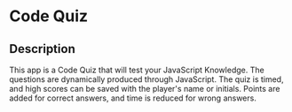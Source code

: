 # Code Quiz

## Description

This app is a Code Quiz that will test your JavaScript Knowledge. The questions are dynamically produced through JavaScript. The quiz is timed, and high scores can be saved with the player's name or initials. Points are added for correct answers, and time is reduced for wrong answers.
